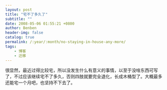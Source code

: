 ```yaml
---
layout: post
title: "宅不了多久了"
subtitle: ""
date: 2008-05-06 01:55:21 +0800
author: Benben
header-img: false
catalog: true
permalink: /:year/:month/no-staying-in-house-any-more/
tags:
    - 博客
    - 迁移
---
```


很显然，最近过得比较宅，所以没发生什么有意义的事情，以至于没啥东西可写了，不过应该继续宅不了多久，否则四肢就要完全退化，长成木桶型了。大概最多还能宅一个月吧，也坚持不下去了。
